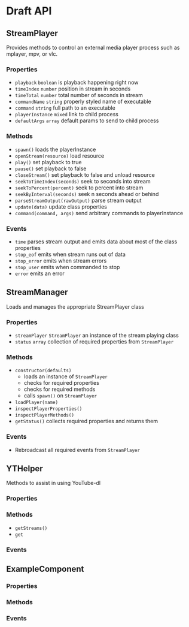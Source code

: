 # Draft API

## StreamPlayer
Provides methods to control an external media player process such as mplayer, mpv, or vlc.

### Properties
* `playback` `boolean` is playback happening right now
* `timeIndex` `number` position in stream in seconds
* `timeTotal` `number` total number of seconds in stream
* `commandName` `string` properly styled name of executable
* `command` `string` full path to an executable
* `playerInstance` `mixed` link to child process
* `defaultArgs` `array` default params to send to child process

### Methods
* `spawn()` loads the playerInstance
* `openStream(resource)` load resource
* `play()` set playback to true
* `pause()` set playback to false
* `closeStream()` set playback to false and unload resource
* `seekToTimeIndex(seconds)` seek to seconds into stream
* `seekToPercent(percent)` seek to percent into stream
* `seekByInterval(seconds)` seek n seconds ahead or behind
* `parseStreamOutput(rawOutput)` parse stream output
* `update(data)` update class properties
* `command(command, args)` send arbitrary commands to playerInstance

### Events
* `time` parses stream output and emits data about most of the class properties
* `stop_eof` emits when stream runs out of data
* `stop_error` emits when stream errors
* `stop_user` emits when commanded to stop
* `error` emits an error

## StreamManager
Loads and manages the appropriate StreamPlayer class

### Properties
* `streamPlayer` `StreamPlayer` an instance of the stream playing class
* `status` `array` collection of required properties from `StreamPlayer`

### Methods
* `constructor(defaults)`
  * loads an instance of `StreamPlayer`
  * checks for required properties
  * checks for required methods
  * calls `spawn()` on `StreamPlayer`
* `loadPlayer(name)`
* `inspectPlayerProperties()`
* `inspectPlayerMethods()`
* `getStatus()` collects required properties and returns them

### Events
* Rebroadcast all required events from `StreamPlayer`

## YTHelper
Methods to assist in using YouTube-dl
### Properties
### Methods
* `getStreams()`
* `get`
### Events

## ExampleComponent
### Properties
### Methods
### Events
